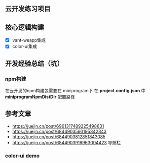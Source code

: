 ## 云开发练习项目



## 核心逻辑构建

-[x] vant-weapp集成
-[x] color-ui集成 

## 开发经验总结（坑）

### npm构建
在云开发的npm构建包需要在 miniprogram下
在 **project.config.json** 中 **miniprogramNpmDistDir** 配置路径


## 参考文章

- https://juejin.cn/post/6961317489225498631
- https://juejin.cn/post/6844903560195342343
- https://juejin.cn/post/6844903812851843085
- https://juejin.cn/post/6844903916963004423 导航栏
### color-ui demo

